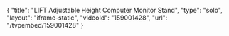 {
    "title": "LIFT Adjustable Height Computer Monitor Stand",
    "type": "solo",
    "layout": "iframe-static",
    "videoId": "159001428",
    "url": "\/tvpembed\/159001428"
}